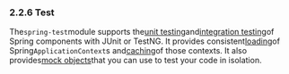 ### 2.2.6 Test

The`spring-test`module supports the[unit testing](http://docs.spring.io/spring/docs/5.0.0.M4/spring-framework-reference/htmlsingle/#unit-testing)and[integration testing](http://docs.spring.io/spring/docs/5.0.0.M4/spring-framework-reference/htmlsingle/#integration-testing)of Spring components with JUnit or TestNG. It provides consistent[loading](http://docs.spring.io/spring/docs/5.0.0.M4/spring-framework-reference/htmlsingle/#testcontext-ctx-management)of Spring`ApplicationContext`s and[caching](http://docs.spring.io/spring/docs/5.0.0.M4/spring-framework-reference/htmlsingle/#testcontext-ctx-management-caching)of those contexts. It also provides[mock objects](http://docs.spring.io/spring/docs/5.0.0.M4/spring-framework-reference/htmlsingle/#mock-objects)that you can use to test your code in isolation.

